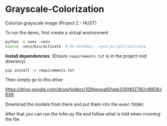 # Grayscale-Colorization
Colorize grayscale image (Project 2 - HUST)

To run the demo, first create a virtual environment

```bash
python -m venv .venv
source .venv/bin/activate  # On Windows: .venv\Scripts\activate
```

 **Install dependencies**:
    (Ensure `requirements.txt` is in the project root directory)
```
pip install -r requirements.txt
```

Then simply go to this drive: 

https://drive.google.com/drive/folders/1iDNwooaIGfxeb335f40Z78Ov89D9JRXR


Download the models from there and put them into the `model` folder.

After that you can run the Infer.py file and follow what is told when rrunning the file  
